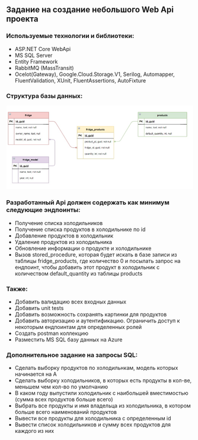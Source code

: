## Задание на создание небольшого Web Api проекта

### Используемые технологии и библиотеки:
- ASP.NET Core WebApi
- MS SQL Server
- Entity Framework
- RabbitMQ (MassTransit)
- Ocelot(Gateway), Google.Cloud.Storage.V1, Serilog, Automapper, FluentValidation, XUnit, FluentAssertions, AutoFixture


### Структура базы данных: 
![Alt text](/dbimg.jpg?raw=true "Optional Title")

### Разработанный Api должен содержать как минимум следующие эндпоинты:
- Получение списка холодильников
- Получение списка продуктов в холодильнике по id
- Добавление продуктов в холодильник
- Удаление продуктов из холодильника
- Обновление информации о продукте и холодильнике
- Вызов stored_procedure, которая будет искать в базе записи из таблицы fridge_products, где количество 0 и посылать запрос на ендпоинт, чтобы добавить этот продукт в холодильник с количеством default_quantity из таблицы products

### Также:
- Добавить валидацию всех входных данных
- Добавить unit tests
- Добавить возможность сохранять картинки для продуктов
- Добавить авторизацию и аутентификацию. Ограничить доступ к некоторым ендпоинтам для определенных ролей
- Создать postman коллекцию
- Разместить MS SQL базу данных на Azure

### Дополнительное задание на запросы SQL:
- Сделать выборку продуктов по холодильнкам, модель которых начинается на А
- Сделать выборку холодильников, в которых есть продукты в кол-ве, меньшем чем кол-во по умолчанию
- В каком году выпустили холодильник с наибольшей вместимостью (сумма всех продуктов больше всего)
- Выбрать все продукты и имя владельца из холодильника, в котором больше всего наименований продуктов
- Вывести все продукты для холодильника с определенным id
- Вывести список холодильников и сумму всех продуктов для каждого из них
